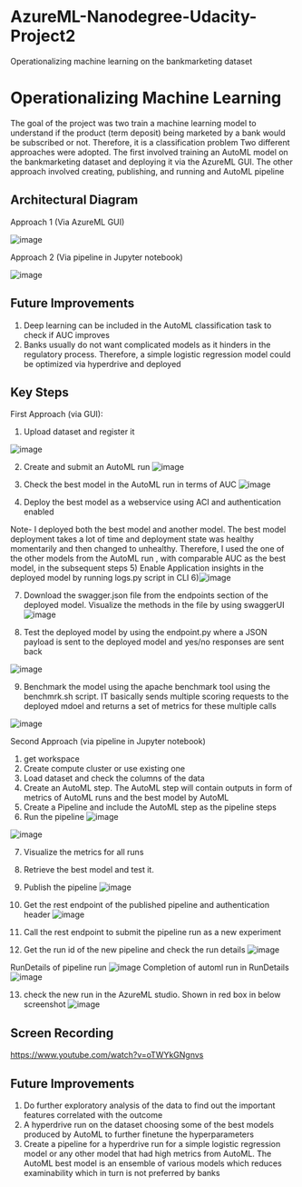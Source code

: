 # AzureML-Nanodegree-Udacity-Project2
Operationalizing machine learning on the bankmarketing dataset

# Operationalizing Machine Learning

The goal of the project was two train a machine learning model to understand if the product (term deposit) being marketed by a bank would be subscribed or not. Therefore, it is a classification problem
Two different approaches were adopted. The first involved training an AutoML model on the bankmarketing dataset and deploying it via the AzureML GUI.
The other approach involved creating, publishing, and running and AutoML pipeline

## Architectural Diagram
Approach 1 (Via AzureML GUI)

![image](https://github.com/soumyadiptapete/AzureML-Nanodegree-Udacity-Project2/assets/20270621/adb4674e-833f-4224-827a-bff9609b24e7)



Approach 2 (Via pipeline in Jupyter notebook)

![image](https://github.com/soumyadiptapete/AzureML-Nanodegree-Udacity-Project2/assets/20270621/92c12cc1-1951-41e5-8b53-daa64f2f1bef)



## Future Improvements
1)	Deep learning can be included in the AutoML classification task to check if AUC improves
2)	Banks usually do not want complicated models as it hinders in the regulatory process. Therefore, a simple logistic regression model could be optimized via hyperdrive and deployed 

## Key Steps
First Approach (via GUI):
1)	Upload dataset and register it

![image](https://github.com/soumyadiptapete/AzureML-Nanodegree-Udacity-Project2/assets/20270621/3f7b9e0a-530d-484f-98f0-a0dc73e05ac3)



2)	Create and submit an AutoML run
![image](https://github.com/soumyadiptapete/AzureML-Nanodegree-Udacity-Project2/assets/20270621/a9a0c49c-37d5-40ca-bf24-a77eed383449)



3)	Check the best model in the AutoML run in terms of AUC
![image](https://github.com/soumyadiptapete/AzureML-Nanodegree-Udacity-Project2/assets/20270621/3e67089f-c7f8-47ca-b8f3-516c29553d85)


4)	Deploy the best model as a webservice using ACI and authentication enabled

Note- I deployed both the best model and another model. The best model deployment takes a lot of time and deployment state was healthy momentarily and then changed to unhealthy. Therefore, I used the one of the other models from the AutoML run , with comparable AUC as the best model, in the subsequent steps
5)	Enable Application insights in the deployed model by running logs.py script in CLI
6)![image](https://github.com/soumyadiptapete/AzureML-Nanodegree-Udacity-Project2/assets/20270621/efef937b-2c56-4251-a131-392c0632e088)


7)	Download the swagger.json file from the endpoints section of the deployed model. Visualize the methods in the file by using swaggerUI
![image](https://github.com/soumyadiptapete/AzureML-Nanodegree-Udacity-Project2/assets/20270621/203687bf-dcb8-4feb-8ad3-5669fcbfae14)



8)	Test the deployed model by using the endpoint.py where a JSON payload is sent to the deployed model and yes/no responses are sent back

![image](https://github.com/soumyadiptapete/AzureML-Nanodegree-Udacity-Project2/assets/20270621/18af8304-8808-436f-a62e-bc01a58392a6)



9) Benchmark the model using the apache benchmark tool using the benchmrk.sh script. IT basically sends multiple scoring requests to the deployed mdoel and returns a set of metrics for these multiple calls 

![image](https://github.com/soumyadiptapete/AzureML-Nanodegree-Udacity-Project2/assets/20270621/bfddb280-7611-4a44-993c-b17dc672336a)

Second Approach (via pipeline in Jupyter notebook)
1) get workspace
2) Create compute cluster or use existing one
3) Load dataset and check the columns of the data
4) Create an AutoML step. The AutoML step will contain outputs in form of metrics of AutoML runs and the best model by AutoML
5) Create a Pipeline and include the AutoML step as the pipeline steps
6) Run the pipeline
![image](https://github.com/soumyadiptapete/AzureML-Nanodegree-Udacity-Project2/assets/20270621/abf7394c-9f1e-4e3e-94b3-8ebdcd6fcb96)

![image](https://github.com/soumyadiptapete/AzureML-Nanodegree-Udacity-Project2/assets/20270621/b0bf484a-5a71-43d4-915e-13da097d2ea6)

7) Visualize the metrics for all runs
8) Retrieve the best model and test it.
9) Publish the pipeline
![image](https://github.com/soumyadiptapete/AzureML-Nanodegree-Udacity-Project2/assets/20270621/94808603-4f86-48d0-a956-5a8b9c792d0e)

10) Get the rest endpoint of the published pipeline and authentication header 
![image](https://github.com/soumyadiptapete/AzureML-Nanodegree-Udacity-Project2/assets/20270621/de7e6260-1a2f-446c-a4b3-af72e9217831)

11) Call the rest endpoint to submit the pipeline run as a new experiment

12) Get the run id of the new pipeline and check the run details
![image](https://github.com/soumyadiptapete/AzureML-Nanodegree-Udacity-Project2/assets/20270621/bf99ea25-67f5-41ea-84a9-528dbce75cae)

RunDetails of pipeline run
![image](https://github.com/soumyadiptapete/AzureML-Nanodegree-Udacity-Project2/assets/20270621/efcb2de0-ecd6-4ec8-b049-d426aa90e916)
Completion of automl run in RunDetails
![image](https://github.com/soumyadiptapete/AzureML-Nanodegree-Udacity-Project2/assets/20270621/88730533-f6e4-4a0d-944f-d01473766b50)





13) check the new run in the AzureML studio. Shown in red box in below screenshot
![image](https://github.com/soumyadiptapete/AzureML-Nanodegree-Udacity-Project2/assets/20270621/84b69652-291f-4c28-81f2-996ece6726d7)


## Screen Recording
https://www.youtube.com/watch?v=oTWYkGNgnvs
## Future Improvements
1)	Do further exploratory analysis of the data to find out the important features correlated with the outcome
2)	A hyperdrive run on the dataset choosing some of the best models produced by AutoML to further finetune the hyperparameters
3)	Create a pipeline for a hyperdrive run for a simple logistic regression model or any other model that had high metrics from AutoML. The AutoML best model is an ensemble of various models which reduces examinability which in turn is not preferred by banks


